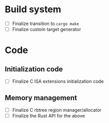 # Build system

- [ ] Finalize transition to `cargo make`
- [ ] Finalize custom target generator

# Code

## Initialization code

- [ ] Finalize C ISA extensions initialization code

## Memory management

- [ ] Finalize C rbtree region manager/allocator
- [ ] Finalize the Rust API for the above
